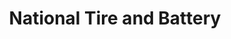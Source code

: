 ---
title: "National Tire and Battery"
url: /harker-heights/national-tire-and-battery/
shop: car repair
---